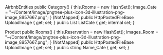 AirbnbEntities
        public Category()
        {
            this.Rooms = new HashSet<Rooms>();
            Image_Cate = "~/Content/image/pngtree-plus-icon-3d-illustration-png-image_8957667.png";
        }
        [NotMapped]
        public HttpPostedFileBase UploadImage { get; set; }
                public List<Category> ListCate { get; internal set; }

Product
        public Rooms()
        {
            this.Reservation = new HashSet<Reservation>();
            Images_Room = "~/Content/image/pngtree-plus-icon-3d-illustration-png-image_8957667.png";
        }
        [NotMapped]
        public HttpPostedFileBase UploadImage { get; set; }
                public string Name_Cate { get; set; }
